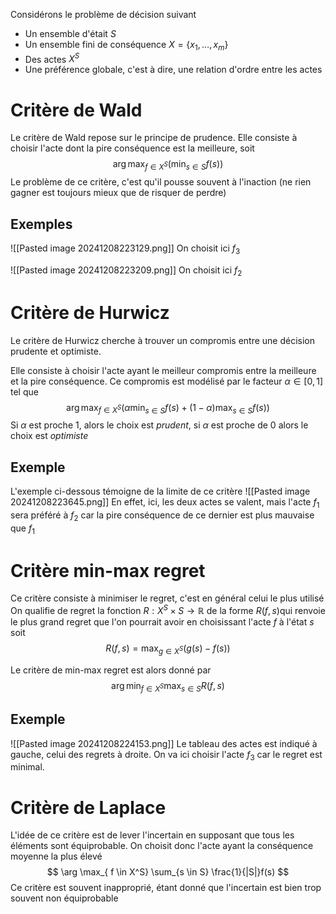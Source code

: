 Considérons le problème de décision suivant
- Un ensemble d'était $S$
- Un ensemble fini de conséquence $X = \{ x_{1}, \dots, x_{m} \}$
- Des actes $X^{S}$
- Une préférence globale, c'est à dire, une relation d'ordre entre les actes

# Critère de Wald
Le critère de Wald repose sur le principe de prudence.
Elle consiste à choisir l'acte dont la pire conséquence est la meilleure, soit
$$
\arg\max_{f \in X^{S}}\left(\min_{s \in S} f(s)\right)
$$
Le problème de ce critère, c'est qu'il pousse souvent à l'inaction (ne rien gagner est toujours mieux que de risquer de perdre)

## Exemples
![[Pasted image 20241208223129.png]]
On choisit ici $f_{3}$

![[Pasted image 20241208223209.png]]
On choisit ici $f_{2}$

# Critère de Hurwicz
Le critère de Hurwicz cherche à trouver un compromis entre une décision prudente et optimiste.

Elle consiste à choisir l'acte ayant le meilleur compromis entre la meilleure et la pire conséquence. Ce compromis est modélisé par le facteur $\alpha \in [0, 1]$ tel que
$$
\arg \max_{f \in X^S} \left(\alpha \min_{s \in S} f(s) + (1-\alpha) \max_{s \in S} f(s) \right) 
$$
Si $\alpha$ est proche $1$, alors le choix est *prudent*, si $\alpha$ est proche de $0$ alors le choix est *optimiste*

## Exemple
L'exemple ci-dessous témoigne de la limite de ce critère
![[Pasted image 20241208223645.png]]
En effet, ici, les deux actes se valent, mais l'acte $f_{1}$ sera préféré à $f_{2}$ car la pire conséquence de ce dernier est plus mauvaise que $f_{1}$

# Critère min-max regret
Ce critère consiste à minimiser le regret, c'est en général celui le plus utilisé
On qualifie de regret la fonction $R: X^{S} \times S \to \mathbb R$ de la forme $R(f, s)$qui renvoie le plus grand regret que l'on pourrait avoir en choisissant l'acte $f$ à l'état $s$ soit
$$
R(f, s) = \max_{g \in X^{S}} (g(s) - f(s))
$$

Le critère de min-max regret est alors donné par
$$
\arg \min_{f \in X ^S} \max_{s \in S} R(f, s)
$$

## Exemple
![[Pasted image 20241208224153.png]]
Le tableau des actes est indiqué à gauche, celui des regrets à droite.
On va ici choisir l'acte $f_{3}$ car le regret est minimal.

# Critère de Laplace
L'idée de ce critère est de lever l'incertain en supposant que tous les éléments sont équiprobable.
On choisit donc l'acte ayant la conséquence moyenne la plus élevé
$$
\arg \max_{ f \in X^S} \sum_{s \in S} \frac{1}{|S|}f(s)
$$
Ce critère est souvent inapproprié, étant donné que l'incertain est bien trop souvent non équiprobable